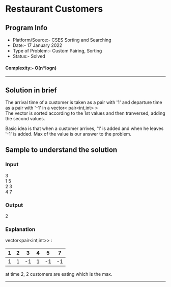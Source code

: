 # Restaurant Customers
## Program Info
- Platform/Source:-     CSES Sorting and Searching
- Date:-                17 January 2022
- Type of Problem:-     Custom Pairing, Sorting
- Status:-              Solved
#### Complexity:-       O(n*logn)
---
## Solution in brief
The arrival time of a customer is taken as a pair with '1' and departure time as a pair with '-1' in a vector< pair<int,int> >\
The vector is sorted according to the 1st values and then tranversed, adding the second values.

Basic idea is that when a customer arrives, '1' is added and when he leaves '-1' is added. Max of the value is our answer to the problem.

## Sample to understand the solution

### Input
3\
1 5\
2 3\
4 7

### Output
2

### Explanation

vector<pair<int,int>> :

| 1   | 2   | 3   | 4   | 5   | 7   |
| --- | --- | --- | --- | --- | --- |
| 1   | 1   | -1  | 1   | -1  | -1  | 

at time 2, 2 customers are eating which is the max.

---